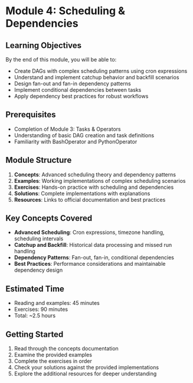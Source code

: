 # Module 4: Scheduling & Dependencies

## Learning Objectives

By the end of this module, you will be able to:

- Create DAGs with complex scheduling patterns using cron expressions
- Understand and implement catchup behavior and backfill scenarios
- Design fan-out and fan-in dependency patterns
- Implement conditional dependencies between tasks
- Apply dependency best practices for robust workflows

## Prerequisites

- Completion of Module 3: Tasks & Operators
- Understanding of basic DAG creation and task definitions
- Familiarity with BashOperator and PythonOperator

## Module Structure

1. **Concepts**: Advanced scheduling theory and dependency patterns
2. **Examples**: Working implementations of complex scheduling scenarios
3. **Exercises**: Hands-on practice with scheduling and dependencies
4. **Solutions**: Complete implementations with explanations
5. **Resources**: Links to official documentation and best practices

## Key Concepts Covered

- **Advanced Scheduling**: Cron expressions, timezone handling, scheduling intervals
- **Catchup and Backfill**: Historical data processing and missed run handling
- **Dependency Patterns**: Fan-out, fan-in, conditional dependencies
- **Best Practices**: Performance considerations and maintainable dependency design

## Estimated Time

- Reading and examples: 45 minutes
- Exercises: 90 minutes
- Total: ~2.5 hours

## Getting Started

1. Read through the concepts documentation
2. Examine the provided examples
3. Complete the exercises in order
4. Check your solutions against the provided implementations
5. Explore the additional resources for deeper understanding
